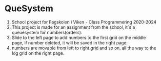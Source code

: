 # QueSystem
1. School project for Fagskolen i Viken - Class Programmering 2020-2024
2. This project is made for an assignment from the school, it`s a queuesystem for numbers(orders). 
3. Slide to the left page to add numbers to the first grid on the middle page, if number deleted, it will be saved in the right page.
4. numbers are movable from left to right grid and so on, all the way to the log grid on the right page.

